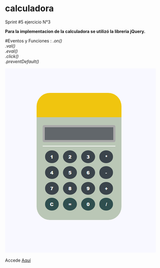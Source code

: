 # calculadora

Sprint #5 ejercicio N°3<br>

<b>Para la implementacion de la calculadora se utilizó la libreria jQuery.</b>

#Eventos y Funciones :
<i>.on()</i> <br>
<i>.val()</i><br>
<i>.eval()</i><br>
<i>.click()</i><br>
<i>.preventDefault()</i><br>

<img src="https://raw.githubusercontent.com/MariaCutipaGonzales/calculadorajQuery/master/img/capture.png">
<br>

Accede <a href="https://mariacutipagonzales.github.io/calculadorajQuery/">Aquí</a>
